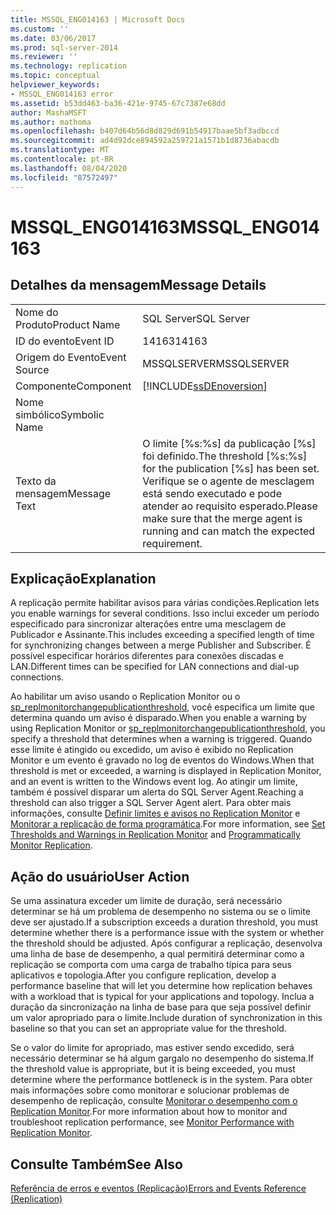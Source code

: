 ```yaml
---
title: MSSQL_ENG014163 | Microsoft Docs
ms.custom: ''
ms.date: 03/06/2017
ms.prod: sql-server-2014
ms.reviewer: ''
ms.technology: replication
ms.topic: conceptual
helpviewer_keywords:
- MSSQL_ENG014163 error
ms.assetid: b53dd463-ba36-421e-9745-67c7387e68dd
author: MashaMSFT
ms.author: mathoma
ms.openlocfilehash: b407d64b56d8d829d691b54917baae5bf3adbccd
ms.sourcegitcommit: ad4d92dce894592a259721a1571b1d8736abacdb
ms.translationtype: MT
ms.contentlocale: pt-BR
ms.lasthandoff: 08/04/2020
ms.locfileid: "87572497"
---
```

# <a name="mssql_eng014163"></a><span data-ttu-id="4d756-102">MSSQL_ENG014163</span><span class="sxs-lookup"><span data-stu-id="4d756-102">MSSQL_ENG014163</span></span>
    
## <a name="message-details"></a><span data-ttu-id="4d756-103">Detalhes da mensagem</span><span class="sxs-lookup"><span data-stu-id="4d756-103">Message Details</span></span>  
  
|||  
|-|-|  
|<span data-ttu-id="4d756-104">Nome do Produto</span><span class="sxs-lookup"><span data-stu-id="4d756-104">Product Name</span></span>|<span data-ttu-id="4d756-105">SQL Server</span><span class="sxs-lookup"><span data-stu-id="4d756-105">SQL Server</span></span>|  
|<span data-ttu-id="4d756-106">ID do evento</span><span class="sxs-lookup"><span data-stu-id="4d756-106">Event ID</span></span>|<span data-ttu-id="4d756-107">14163</span><span class="sxs-lookup"><span data-stu-id="4d756-107">14163</span></span>|  
|<span data-ttu-id="4d756-108">Origem do Evento</span><span class="sxs-lookup"><span data-stu-id="4d756-108">Event Source</span></span>|<span data-ttu-id="4d756-109">MSSQLSERVER</span><span class="sxs-lookup"><span data-stu-id="4d756-109">MSSQLSERVER</span></span>|  
|<span data-ttu-id="4d756-110">Componente</span><span class="sxs-lookup"><span data-stu-id="4d756-110">Component</span></span>|[!INCLUDE[ssDEnoversion](../../includes/ssdenoversion-md.md)]|  
|<span data-ttu-id="4d756-111">Nome simbólico</span><span class="sxs-lookup"><span data-stu-id="4d756-111">Symbolic Name</span></span>||  
|<span data-ttu-id="4d756-112">Texto da mensagem</span><span class="sxs-lookup"><span data-stu-id="4d756-112">Message Text</span></span>|<span data-ttu-id="4d756-113">O limite [%s:%s] da publicação [%s] foi definido.</span><span class="sxs-lookup"><span data-stu-id="4d756-113">The threshold [%s:%s] for the publication [%s] has been set.</span></span> <span data-ttu-id="4d756-114">Verifique se o agente de mesclagem está sendo executado e pode atender ao requisito esperado.</span><span class="sxs-lookup"><span data-stu-id="4d756-114">Please make sure that the merge agent is running and can match the expected requirement.</span></span>|  
  
## <a name="explanation"></a><span data-ttu-id="4d756-115">Explicação</span><span class="sxs-lookup"><span data-stu-id="4d756-115">Explanation</span></span>  
 <span data-ttu-id="4d756-116">A replicação permite habilitar avisos para várias condições.</span><span class="sxs-lookup"><span data-stu-id="4d756-116">Replication lets you enable warnings for several conditions.</span></span> <span data-ttu-id="4d756-117">Isso inclui exceder um período especificado para sincronizar alterações entre uma mesclagem de Publicador e Assinante.</span><span class="sxs-lookup"><span data-stu-id="4d756-117">This includes exceeding a specified length of time for synchronizing changes between a merge Publisher and Subscriber.</span></span> <span data-ttu-id="4d756-118">É possível especificar horários diferentes para conexões discadas e LAN.</span><span class="sxs-lookup"><span data-stu-id="4d756-118">Different times can be specified for LAN connections and dial-up connections.</span></span>  
  
 <span data-ttu-id="4d756-119">Ao habilitar um aviso usando o Replication Monitor ou o [sp_replmonitorchangepublicationthreshold](/sql/relational-databases/system-stored-procedures/sp-replmonitorchangepublicationthreshold-transact-sql), você especifica um limite que determina quando um aviso é disparado.</span><span class="sxs-lookup"><span data-stu-id="4d756-119">When you enable a warning by using Replication Monitor or [sp_replmonitorchangepublicationthreshold](/sql/relational-databases/system-stored-procedures/sp-replmonitorchangepublicationthreshold-transact-sql), you specify a threshold that determines when a warning is triggered.</span></span> <span data-ttu-id="4d756-120">Quando esse limite é atingido ou excedido, um aviso é exibido no Replication Monitor e um evento é gravado no log de eventos do Windows.</span><span class="sxs-lookup"><span data-stu-id="4d756-120">When that threshold is met or exceeded, a warning is displayed in Replication Monitor, and an event is written to the Windows event log.</span></span> <span data-ttu-id="4d756-121">Ao atingir um limite, também é possível disparar um alerta do SQL Server Agent.</span><span class="sxs-lookup"><span data-stu-id="4d756-121">Reaching a threshold can also trigger a SQL Server Agent alert.</span></span> <span data-ttu-id="4d756-122">Para obter mais informações, consulte [Definir limites e avisos no Replication Monitor](monitor/set-thresholds-and-warnings-in-replication-monitor.md) e [Monitorar a replicação de forma programática](monitoring-replication.md).</span><span class="sxs-lookup"><span data-stu-id="4d756-122">For more information, see [Set Thresholds and Warnings in Replication Monitor](monitor/set-thresholds-and-warnings-in-replication-monitor.md) and [Programmatically Monitor Replication](monitoring-replication.md).</span></span>  
  
## <a name="user-action"></a><span data-ttu-id="4d756-123">Ação do usuário</span><span class="sxs-lookup"><span data-stu-id="4d756-123">User Action</span></span>  
 <span data-ttu-id="4d756-124">Se uma assinatura exceder um limite de duração, será necessário determinar se há um problema de desempenho no sistema ou se o limite deve ser ajustado.</span><span class="sxs-lookup"><span data-stu-id="4d756-124">If a subscription exceeds a duration threshold, you must determine whether there is a performance issue with the system or whether the threshold should be adjusted.</span></span> <span data-ttu-id="4d756-125">Após configurar a replicação, desenvolva uma linha de base de desempenho, a qual permitirá determinar como a replicação se comporta com uma carga de trabalho típica para seus aplicativos e topologia.</span><span class="sxs-lookup"><span data-stu-id="4d756-125">After you configure replication, develop a performance baseline that will let you determine how replication behaves with a workload that is typical for your applications and topology.</span></span> <span data-ttu-id="4d756-126">Inclua a duração da sincronização na linha de base para que seja possível definir um valor apropriado para o limite.</span><span class="sxs-lookup"><span data-stu-id="4d756-126">Include duration of synchronization in this baseline so that you can set an appropriate value for the threshold.</span></span>  
  
 <span data-ttu-id="4d756-127">Se o valor do limite for apropriado, mas estiver sendo excedido, será necessário determinar se há algum gargalo no desempenho do sistema.</span><span class="sxs-lookup"><span data-stu-id="4d756-127">If the threshold value is appropriate, but it is being exceeded, you must determine where the performance bottleneck is in the system.</span></span> <span data-ttu-id="4d756-128">Para obter mais informações sobre como monitorar e solucionar problemas de desempenho de replicação, consulte [Monitorar o desempenho com o Replication Monitor](monitor/monitor-performance-with-replication-monitor.md).</span><span class="sxs-lookup"><span data-stu-id="4d756-128">For more information about how to monitor and troubleshoot replication performance, see [Monitor Performance with Replication Monitor](monitor/monitor-performance-with-replication-monitor.md).</span></span>  
  
## <a name="see-also"></a><span data-ttu-id="4d756-129">Consulte Também</span><span class="sxs-lookup"><span data-stu-id="4d756-129">See Also</span></span>  
 [<span data-ttu-id="4d756-130">Referência de erros e eventos &#40;Replicação&#41;</span><span class="sxs-lookup"><span data-stu-id="4d756-130">Errors and Events Reference &#40;Replication&#41;</span></span>](errors-and-events-reference-replication.md)  
  
  
